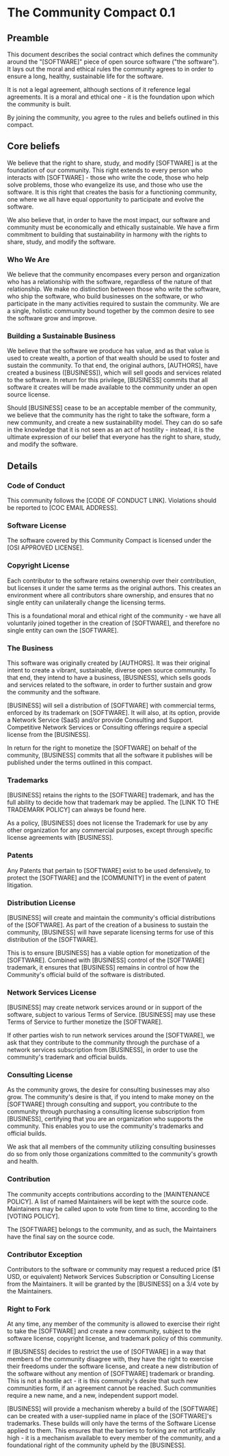 # The Community Compact 0.1

## Preamble

This document describes the social contract which defines the community around
the "[SOFTWARE]" piece of open source software ("the software"). It lays out
the moral and ethical rules the community agrees to in order to ensure a long,
healthy, sustainable life for the software.

It is not a legal agreement, although sections of it reference legal
agreements. It is a moral and ethical one - it is the foundation upon which the
community is built. 

By joining the community, you agree to the rules and beliefs outlined in this
compact.


## Core beliefs

We believe that the right to share, study, and modify [SOFTWARE] is at the
foundation of our community. This right extends to every person who interacts
with [SOFTWARE] - those who write the code, those who help solve problems,
those who evangelize its use, and those who use the software. It is this
right that creates the basis for a functioning community, one where we all
have equal opportunity to participate and evolve the software.

We also believe that, in order to have the most impact, our software and 
community must be economically and ethically sustainable. We have a firm 
commitment to building that sustainability in harmony with the rights to 
share, study, and modify the software.

### Who We Are

We believe that the community encompases every person and organization who has 
a relationship with the software, regardless of the nature of that relationship.
We make no distinction between those who write the software, who ship the
software, who build businesses on the software, or who participate in the many
activities required to sustain the community. We are a single, holistic community
bound together by the common desire to see the software grow and improve.

### Building a Sustainable Business

We believe that the software we produce has value, and as that value is used to
create wealth, a portion of that wealth should be used to foster and sustain
the community. To that end, the original authors, [AUTHORS], have created a
business ([BUSINESS]), which will sell goods and services related to the
software. In return for this privilege, [BUSINESS] commits that all software it
creates will be made available to the community under an open source license.

Should [BUSINESS] cease to be an acceptable member of the community, we believe 
that the community has the right to take the software, form a new community, and 
create a new sustainability model. They can do so safe in the knowledge that it 
is not seen as an act of hostility - instead, it is the ultimate expression of 
our belief that everyone has the right to share, study, and modify the software.

## Details

### Code of Conduct

This community follows the [CODE OF CONDUCT LINK].  Violations should be
reported to [COC EMAIL ADDRESS]. 

### Software License

The software covered by this Community Compact is licensed under the [OSI
APPROVED LICENSE]. 

### Copyright License

Each contributor to the software retains ownership over their contribution,
but licenses it under the same terms as the original authors. This creates an
environment where all contributors share ownership, and ensures that no single
entity can unilaterally change the licensing terms.

This is a foundational moral and ethical right of the community - we have all
voluntarily joined together in the creation of [SOFTWARE], and therefore no
single entity can own the [SOFTWARE].

### The Business

This software was originally created by [AUTHORS]. It was their original intent
to create a vibrant, sustainable, diverse open source community. To that end,
they intend to have a business, [BUSINESS], which sells goods and services
related to the software, in order to further sustain and grow the community and
the software.

[BUSINESS] will sell a distribution of [SOFTWARE] with commercial terms,
enforced by its trademark on [SOFTWARE]. It will also, at its option, provide a
Network Service (SaaS) and/or provide Consulting and Support. Competitive
Network Services or Consulting offerings require a special license from the
[BUSINESS]. 

In return for the right to monetize the [SOFTWARE] on behalf of the community,
[BUSINESS] commits that all the software it publishes will be published under
the terms outlined in this compact. 

### Trademarks

[BUSINESS] retains the rights to the [SOFTWARE] trademark, and has the full
ability to decide how that trademark may be applied. The [LINK TO THE TRADEMARK
POLICY] can always be found here.

As a policy, [BUSINESS] does not license the Trademark for use by any other
organization for any commercial purposes, except through specific license
agreements with [BUSINESS].

### Patents

Any Patents that pertain to [SOFTWARE] exist to be used defensively, to
protect the [SOFTWARE] and the [COMMUNITY] in the event of patent litigation.

### Distribution License

[BUSINESS] will create and maintain the community's official distributions of
the [SOFTWARE].  As part of the creation of a business to sustain the
community, [BUSINESS] will have separate licensing terms for use of this 
distribution of the [SOFTWARE].

This is to ensure [BUSINESS] has a viable option for monetization of the
[SOFTWARE]. Combined with [BUSINESS] control of the [SOFTWARE] trademark, it
ensures that [BUSINESS] remains in control of how the Community's official build
of the software is distributed. 

### Network Services License

[BUSINESS] may create network services around or in support of the software,
subject to various Terms of Service. [BUSINESS] may use these Terms of Service
to further monetize the [SOFTWARE].

If other parties wish to run network services around the [SOFTWARE], we ask
that they contribute to the community through the purchase of a network
services subscription from [BUSINESS], in order to use the community's
trademark and official builds.

### Consulting License

As the community grows, the desire for consulting businesses may also grow. The
community's desire is that, if you intend to make money on the [SOFTWARE] through
consulting and support, you contribute to the community through purchasing a
consulting license subscription from [BUSINESS], certifying that you are an
organization who supports the community. This enables you to use the community's
trademarks and official builds.

We ask that all members of the community utilizing consulting businesses do so
from only those organizations committed to the community's growth and health.

### Contribution

The community accepts contributions according to the [MAINTENANCE POLICY]. A
list of named Maintainers will be kept with the source code. Maintainers
may be called upon to vote from time to time, according to the [VOTING POLICY].

The [SOFTWARE] belongs to the community, and as such, the Maintainers have the
final say on the source code.

### Contributor Exception

Contributors to the software or community may request a reduced price ($1 USD, or
equivalent) Network Services Subscription or Consulting License from the
Maintainers. It will be granted by the [BUSINESS] on a 3/4 vote by the
Maintainers. 

### Right to Fork

At any time, any member of the community is allowed to exercise their right
to take the [SOFTWARE] and create a new community, subject to the software
license, copyright license, and trademark policy of this community.

If [BUSINESS] decides to restrict the use of [SOFTWARE] in a way that members
of the community disagree with, they have the right to exercise their freedoms
under the software license, and create a new distribution of the software
without any mention of [SOFTWARE] trademark or branding. This is not a hostile
act - it is this community's desire that such new communities form, if an
agreement cannot be reached. Such communities require a new name, and a new,
independent support model.

[BUSINESS] will provide a mechanism whereby a build of the [SOFTWARE]
can be created with a user-supplied name in place of the [SOFTWARE]'s
trademarks. These builds will only have the terms of the Software License
applied to them. This ensures that the barriers to forking are not artifically
high - it is a mechanism available to every member of the community, and a
foundational right of the community upheld by the [BUSINESS].
 

